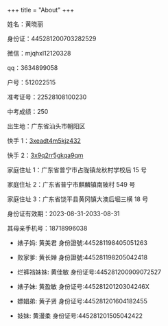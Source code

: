 +++
title = "About"
+++

姓名：黄晓丽

身份证：445281200703282529

微信：mjqhxl12120328

qq：3634899058

户号：512022515

准考证号：22528108100230

中考成绩：250

出生地：广东省汕头市朝阳区

快手 1：[3xeadt4m5kjz432](https://live.kuaishou.com/profile/3xeadt4m5kjz432)

快手 2：[3x9q2rr5gkqa9qm](https://live.kuaishou.com/profile/3x9q2rr5gkqa9qm)

家庭住址 1：广东省普宁市占陇镇龙秋村学校后 15 号

家庭住址 2：广东省普宁市麒麟镇南陂村 549 号

家庭住址 3：广东省饶平县黄冈镇大澳后堀三横 18 号

身份证有效期：2023-08-31-2033-08-31

其母亲手机号：18718996038


* 婊子妈: 黄美君
身份證號:445281198405051263

* 败家爹: 黄长婵
身份證號:445281198205042418

* 烂裤裆妹妹: 黄佳敏
身份证号:445281200909072527

* 婊子妹: 黄盈敏
身份证号:44528120120304246X

* 嫖娼弟: 黄子贤
身份证号:445281201604182455

* 妓妹: 黄漫柔
身份证号:445281201505042422
